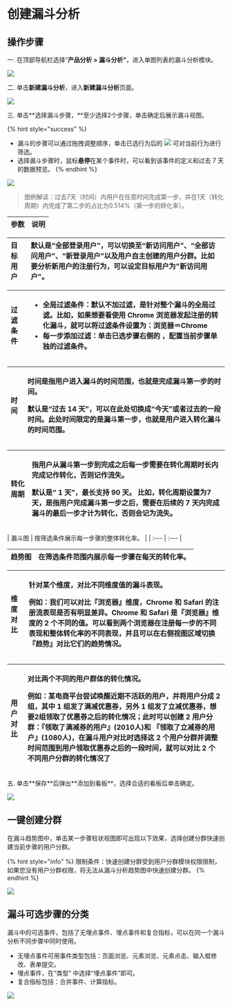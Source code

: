 # 创建漏斗分析

## 操作步骤

一. 在顶部导航栏选择“**产品分析 &gt; 漏斗分析”**，进入单图列表的漏斗分析模块。

![](https://github.com/growingio/growingio-docs-v3/tree/d520f4a494f6c0635c83422f55c665597e79ee96/.gitbook/assets/image%20%28137%29.png)

二. 单击**新建漏斗分析**，进入**新建漏斗分析**页面。

![](https://github.com/growingio/growingio-docs-v3/tree/d520f4a494f6c0635c83422f55c665597e79ee96/.gitbook/assets/image%20%28152%29.png)

三. 单击**选择漏斗步骤，**至少选择2个步骤，单击确定后展示漏斗视图。

{% hint style="success" %}
* 漏斗的步骤可以通过拖拽调整顺序，单击已选行为后的 ![](https://github.com/growingio/growingio-docs-v3/tree/d520f4a494f6c0635c83422f55c665597e79ee96/.gitbook/assets/lou-dou.png) 可对当前行为进行筛选。
* 选择漏斗步骤时，鼠标**悬停**在某个事件时，可以看到该事件的定义和过去 7 天的数据预览。
{% endhint %}

![](https://github.com/growingio/growingio-docs-v3/tree/d520f4a494f6c0635c83422f55c665597e79ee96/.gitbook/assets/image%20%28241%29.png)

> 图例解读：过去7天（时间）内用户在任意时间完成第一步，并在1天（转化周期）内完成了第二步的占比为0.514%（第一步的转化率）。

| 参数 | 说明 |
| :--- | :--- |


| 目标用户 | 默认是“全部登录用户”，可以切换至“新访问用户”、“全部访问用户”、“新登录用户”以及用户自主创建的用户分群。比如要分析新用户的注册行为，可以设定目标用户为"新访问用户"。 |
| :--- | :--- |


<table>
  <thead>
    <tr>
      <th style="text-align:left">&#x8FC7;&#x6EE4;&#x6761;&#x4EF6;</th>
      <th style="text-align:left">
        <ul>
          <li><b>&#x5168;&#x5C40;&#x8FC7;&#x6EE4;&#x6761;&#x4EF6;</b>&#xFF1A;&#x9ED8;&#x8BA4;&#x4E0D;&#x52A0;&#x8FC7;&#x6EE4;&#xFF0C;&#x662F;&#x9488;&#x5BF9;&#x6574;&#x4E2A;&#x6F0F;&#x6597;&#x7684;&#x5168;&#x5C40;&#x8FC7;&#x6EE4;&#x3002;&#x6BD4;&#x5982;&#xFF0C;&#x5982;&#x679C;&#x60F3;&#x8981;&#x770B;&#x4F7F;&#x7528;
            Chrome &#x6D4F;&#x89C8;&#x5668;&#x53D1;&#x8D77;&#x6CE8;&#x518C;&#x7684;&#x8F6C;&#x5316;&#x6F0F;&#x6597;&#xFF0C;&#x5C31;&#x53EF;&#x4EE5;&#x5C06;&#x8FC7;&#x6EE4;&#x6761;&#x4EF6;&#x8BBE;&#x7F6E;&#x4E3A;&#xFF1A;&#x6D4F;&#x89C8;&#x5668;&#xFF1D;Chrome</li>
          <li><b>&#x6BCF;&#x4E00;&#x6B65;&#x6DFB;&#x52A0;&#x8FC7;&#x6EE4;</b>&#xFF1A;&#x5355;&#x51FB;&#x5DF2;&#x9009;&#x6B65;&#x9AA4;&#x53F3;&#x4FA7;&#x7684;
            <img
            src="https://github.com/growingio/growingio-docs-v3/tree/d520f4a494f6c0635c83422f55c665597e79ee96/.gitbook/assets/lou-dou.png"
            alt/>&#xFF0C;&#x914D;&#x7F6E;&#x5F53;&#x524D;&#x6B65;&#x9AA4;&#x5355;&#x72EC;&#x7684;&#x8FC7;&#x6EE4;&#x6761;&#x4EF6;&#x3002;</li>
        </ul>
      </th>
    </tr>
  </thead>
  <tbody></tbody>
</table><table>
  <thead>
    <tr>
      <th style="text-align:left">&#x65F6;&#x95F4;</th>
      <th style="text-align:left">
        <p>&#x65F6;&#x95F4;&#x662F;&#x6307;&#x7528;&#x6237;&#x8FDB;&#x5165;&#x6F0F;&#x6597;&#x7684;&#x65F6;&#x95F4;&#x8303;&#x56F4;&#xFF0C;&#x4E5F;&#x5C31;&#x662F;&#x5B8C;&#x6210;&#x6F0F;&#x6597;&#x7B2C;&#x4E00;&#x6B65;&#x7684;&#x65F6;&#x95F4;&#x3002;</p>
        <p>&#x9ED8;&#x8BA4;&#x662F;&#x201C;&#x8FC7;&#x53BB; 14 &#x5929;&#x201D;&#xFF0C;&#x53EF;&#x4EE5;&#x5728;&#x6B64;&#x5904;&#x5207;&#x6362;&#x6210;&#x201C;&#x4ECA;&#x5929;&#x201D;&#x6216;&#x8005;&#x8FC7;&#x53BB;&#x7684;&#x4E00;&#x6BB5;&#x65F6;&#x95F4;&#x3002;&#x6B64;&#x5904;&#x65F6;&#x95F4;&#x9650;&#x5B9A;&#x7684;&#x662F;&#x6F0F;&#x6597;&#x7B2C;&#x4E00;&#x6B65;&#xFF0C;&#x4E5F;&#x5C31;&#x662F;&#x7528;&#x6237;&#x8FDB;&#x5165;&#x8F6C;&#x5316;&#x6F0F;&#x6597;&#x7684;&#x65F6;&#x95F4;&#x8303;&#x56F4;&#x3002;</p>
      </th>
    </tr>
  </thead>
  <tbody></tbody>
</table><table>
  <thead>
    <tr>
      <th style="text-align:left">&#x8F6C;&#x5316;&#x5468;&#x671F;</th>
      <th style="text-align:left">
        <p>&#x6307;&#x7528;&#x6237;&#x4ECE;&#x6F0F;&#x6597;&#x7B2C;&#x4E00;&#x6B65;&#x5230;&#x5B8C;&#x6210;&#x4E4B;&#x540E;&#x6BCF;&#x4E00;&#x6B65;&#x9700;&#x8981;&#x5728;&#x8F6C;&#x5316;&#x5468;&#x671F;&#x65F6;&#x957F;&#x5185;&#x5B8C;&#x6210;&#x8BB0;&#x4F5C;&#x8F6C;&#x5316;&#xFF0C;&#x5426;&#x5219;&#x8BB0;&#x4F5C;&#x6D41;&#x5931;&#x3002;</p>
        <p>&#x9ED8;&#x8BA4;&#x662F;&#x201C; 1 &#x5929;&#x201D;&#xFF0C;&#x6700;&#x957F;&#x652F;&#x6301;
          90 &#x5929;&#x3002; &#x6BD4;&#x5982;&#xFF0C;&#x8F6C;&#x5316;&#x5468;&#x671F;&#x8BBE;&#x7F6E;&#x4E3A;7&#x5929;&#xFF0C;&#x662F;&#x6307;&#x7528;&#x6237;&#x5B8C;&#x6210;&#x6F0F;&#x6597;&#x7B2C;&#x4E00;&#x6B65;&#x4E4B;&#x540E;&#xFF0C;&#x9700;&#x8981;&#x5728;&#x540E;&#x7EED;&#x7684;
          7 &#x5929;&#x5185;&#x5B8C;&#x6210;&#x6F0F;&#x6597;&#x7684;&#x6700;&#x540E;&#x4E00;&#x6B65;&#x624D;&#x8BA1;&#x4E3A;&#x8F6C;&#x5316;&#xFF0C;&#x5426;&#x5219;&#x4F1A;&#x8BB0;&#x4E3A;&#x6D41;&#x5931;&#x3002;</p>
      </th>
    </tr>
  </thead>
  <tbody></tbody>
</table>| 漏斗图 | 按筛选条件展示每一步骤的整体转化率。 |
| :--- | :--- |


| 趋势图 | 在筛选条件范围内展示每一步骤在每天的转化率。 |
| :--- | :--- |


<table>
  <thead>
    <tr>
      <th style="text-align:left">&#x7EF4;&#x5EA6;&#x5BF9;&#x6BD4;</th>
      <th style="text-align:left">
        <p>&#x9488;&#x5BF9;&#x67D0;&#x4E2A;&#x7EF4;&#x5EA6;&#xFF0C;&#x5BF9;&#x6BD4;&#x4E0D;&#x540C;&#x7EF4;&#x5EA6;&#x503C;&#x7684;&#x6F0F;&#x6597;&#x8868;&#x73B0;&#x3002;</p>
        <p><b>&#x4F8B;&#x5982;</b>&#xFF1A;&#x6211;&#x4EEC;&#x53EF;&#x4EE5;&#x5BF9;&#x6BD4;&#x300E;&#x6D4F;&#x89C8;&#x5668;&#x300F;&#x7EF4;&#x5EA6;&#xFF0C;Chrome
          &#x548C; Safari &#x7684;&#x6CE8;&#x518C;&#x6D41;&#x8868;&#x73B0;&#x662F;&#x5426;&#x6709;&#x660E;&#x663E;&#x5DEE;&#x5F02;&#x3002;Chrome
          &#x548C; Safari &#x662F;&#x300E;&#x6D4F;&#x89C8;&#x5668;&#x300F;&#x7EF4;&#x5EA6;&#x7684;
          2 &#x4E2A;&#x4E0D;&#x540C;&#x7684;&#x503C;&#x3002;&#x53EF;&#x4EE5;&#x770B;&#x5230;&#x4E24;&#x4E2A;&#x6D4F;&#x89C8;&#x5668;&#x5728;&#x6CE8;&#x518C;&#x6BCF;&#x4E00;&#x6B65;&#x7684;&#x4E0D;&#x540C;&#x8868;&#x73B0;&#x548C;&#x6574;&#x4F53;&#x8F6C;&#x5316;&#x7387;&#x7684;&#x4E0D;&#x540C;&#x8868;&#x73B0;&#xFF0C;&#x5E76;&#x4E14;&#x53EF;&#x4EE5;&#x5728;&#x53F3;&#x4FA7;&#x89C6;&#x56FE;&#x533A;&#x57DF;&#x5207;&#x6362;&#x300E;&#x8D8B;&#x52BF;&#x300F;&#x5BF9;&#x6BD4;&#x5B83;&#x4EEC;&#x7684;&#x8D8B;&#x52BF;&#x60C5;&#x51B5;&#x3002;</p>
      </th>
    </tr>
  </thead>
  <tbody></tbody>
</table><table>
  <thead>
    <tr>
      <th style="text-align:left">&#x7528;&#x6237;&#x5BF9;&#x6BD4;</th>
      <th style="text-align:left">
        <p>&#x5BF9;&#x6BD4;&#x4E24;&#x4E2A;&#x4E0D;&#x540C;&#x7684;&#x7528;&#x6237;&#x7FA4;&#x4F53;&#x7684;&#x8F6C;&#x5316;&#x60C5;&#x51B5;&#x3002;</p>
        <p><b>&#x4F8B;&#x5982;</b>&#xFF1A;&#x67D0;&#x7535;&#x5546;&#x5E73;&#x53F0;&#x5C1D;&#x8BD5;&#x5524;&#x9192;&#x8FD1;&#x671F;&#x4E0D;&#x6D3B;&#x8DC3;&#x7684;&#x7528;&#x6237;&#xFF0C;&#x5E76;&#x5C06;&#x7528;&#x6237;&#x5206;&#x6210;
          2 &#x7EC4;&#xFF0C;&#x5176;&#x4E2D; 1 &#x7EC4;&#x53D1;&#x4E86;&#x6EE1;&#x51CF;&#x4F18;&#x60E0;&#x5238;&#xFF0C;&#x53E6;&#x5916;
          1 &#x7EC4;&#x53D1;&#x4E86;&#x7ACB;&#x51CF;&#x4F18;&#x60E0;&#x5238;&#xFF0C;&#x60F3;&#x8981;2&#x7EC4;&#x9886;&#x53D6;&#x4E86;&#x4F18;&#x60E0;&#x5238;&#x4E4B;&#x540E;&#x7684;&#x8F6C;&#x5316;&#x60C5;&#x51B5;&#xFF1B;&#x6B64;&#x65F6;&#x53EF;&#x4EE5;&#x521B;&#x5EFA;
          2 &#x7528;&#x6237;&#x5206;&#x7FA4;&#xFF1A;&#x300E;&#x9886;&#x53D6;&#x4E86;&#x6EE1;&#x51CF;&#x5238;&#x7684;&#x7528;&#x6237;&#x300F;(2010&#x4EBA;)&#x548C;
          &#x300E;&#x9886;&#x53D6;&#x4E86;&#x7ACB;&#x51CF;&#x5238;&#x7684;&#x7528;&#x6237;&#x300F;(1080&#x4EBA;)&#xFF0C;&#x5728;&#x6F0F;&#x6597;&#x7528;&#x6237;&#x5BF9;&#x6BD4;&#x65F6;&#x9009;&#x62E9;&#x8FD9;
          2 &#x4E2A;&#x7528;&#x6237;&#x5206;&#x7FA4;&#x5E76;&#x8C03;&#x6574;&#x65F6;&#x95F4;&#x8303;&#x56F4;&#x5230;&#x7528;&#x6237;&#x9886;&#x53D6;&#x4F18;&#x60E0;&#x5238;&#x4E4B;&#x540E;&#x7684;&#x4E00;&#x6BB5;&#x65F6;&#x95F4;&#xFF0C;&#x5C31;&#x53EF;&#x4EE5;&#x5BF9;&#x6BD4;
          2 &#x4E2A;&#x4E0D;&#x540C;&#x7528;&#x6237;&#x5206;&#x7FA4;&#x7684;&#x8F6C;&#x5316;&#x60C5;&#x51B5;&#x4E86;</p>
      </th>
    </tr>
  </thead>
  <tbody></tbody>
</table>五. 单击**保存**后弹出**添加到看板**，选择合适的看板后单击确定。

![](https://github.com/growingio/growingio-docs-v3/tree/d520f4a494f6c0635c83422f55c665597e79ee96/.gitbook/assets/image%20%28119%29.png)

## 一键创建分群

在漏斗趋势图中，单击某一步骤柱状视图即可出现以下效果，选择创建分群快速创建当前步骤的用户分群。

{% hint style="info" %}
限制条件：快速创建分群受到用户分群模块权限限制，如果您没有用户分群权限，将无法从漏斗分析趋势图中快速创建分群。
{% endhint %}

![](https://github.com/growingio/growingio-docs-v3/tree/d520f4a494f6c0635c83422f55c665597e79ee96/.gitbook/assets/image%20%28147%29.png)

## **漏斗可选步骤的分类**

漏斗中的可选事件，包括了无埋点事件、埋点事件和复合指标，可以在同一个漏斗分析不同步骤中同时使用。

* 无埋点事件可用事件类型包括：页面浏览、元素浏览、元素点击、输入框修改、表单提交。
* 埋点事件，在“类型” 中选择“埋点事件”即可。
* 复合指标包括：合并事件、计算指标。

![](https://github.com/growingio/growingio-docs-v3/tree/d520f4a494f6c0635c83422f55c665597e79ee96/.gitbook/assets/image%20%2893%29.png)

